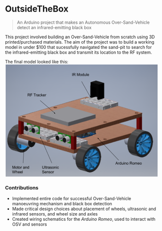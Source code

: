 # OutsideTheBox

> An Arduino project that makes an Autonomous Over-Sand-Vehicle detect an infrared-emitting black box

This project involved building an Over-Sand-Vehicle from scratch using 3D printed/purchased materials. The aim of the project was to build a working model in under $100 that sucessfully navigated the sand-pit to search for the infrared-emitting black box and transmit its location to the RF system.

The final model looked like this:
    ![Alt text](assets/OSV.PNG)

### Contributions

- Implemented entire code for successful Over-Sand-Vehicle manoeuvring mechanism and black box detection
- Made critical design choices about placement of wheels, ultrasonic and infrared sensors, and wheel size and axles
- Created wiring schematics for the *Arduino Romeo*, used to interact with OSV and sensors

